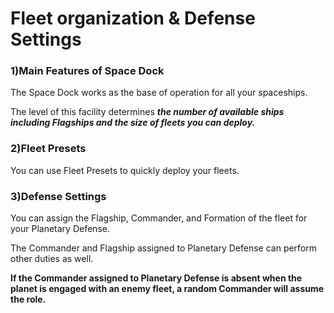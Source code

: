 # Fleet organization & Defense Settings

### 1)Main Features of Space Dock

 The Space Dock works as the base of operation for all your spaceships.

The level of this facility determines ***the number of available ships including Flagships and the size of fleets you can deploy.***



### 2)Fleet Presets

 You can use Fleet Presets to quickly deploy your fleets.



### 3)Defense Settings

 You can assign the Flagship, Commander, and Formation of the fleet for your Planetary Defense.

The Commander and Flagship assigned to Planetary Defense can perform other duties as well.

**If the Commander assigned to Planetary Defense is absent when the planet is engaged with an enemy fleet, a random Commander will assume the role.**